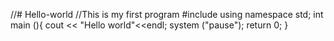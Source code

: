 //# Hello-world
//This is my first program 
#include<iostream>
using namespace std;
int main (){
cout << "Hello world"<<endl;
system ("pause");
return 0;
}
